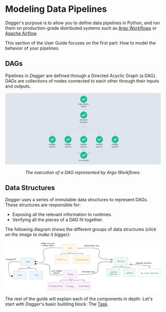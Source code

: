# Modeling Data Pipelines

_Dagger_'s purpose is to allow you to define data pipelines in Python, and run them on production-grade distributed systems such as [Argo Workflows](https://argoproj.github.io/workflows) or [Apache Airflow](https://airflow.apache.org/).

This section of the User Guide focuses on the first part: How to model the behavior of your pipelines.


## DAGs

Pipelines in _Dagger_ are defined through a Directed Acyclic Graph (a DAG). DAGs are collections of nodes connected to each other through their inputs and outputs.

[![map reduce execution in Argo Workflows](../assets/images/argo/map_reduce.png)](../assets/images/argo/map_reduce.png)
<p align="center"><em>The execution of a DAG represented by Argo Workflows.</em></p>


## Data Structures

_Dagger_ uses a series of immutable data structures to represent DAGs. These structures are responsible for:

- Exposing all the relevant information to runtimes.
- Verifying all the pieces of a DAG fit together.


The following diagram shows the different groups of data structures _(click on the image to make it bigger)_:

[![core data structures](../assets/images/diagrams/core_data_structures.png)](../assets/images/diagrams/core_data_structures.png)


The rest of the guide will explain each of the components in depth. Let's start with _Dagger_'s basic building block: The [Task](tasks.md).

